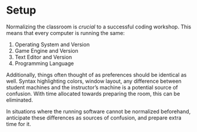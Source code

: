 # Setup
Normalizing the classroom is *crucial* to a successful coding workshop. This means that every computer is running the same:

1. Operating System and Version
2. Game Engine and Version
3. Text Editor and Version
4. Programming Language

Additionally, things often thought of as preferences should be identical as well. Syntax highlighting colors, window layout, any difference between student machines and the instructor’s machine is a potential source of confusion. With time allocated towards preparing the room, this can be eliminated.

In situations where the running software cannot be normalized beforehand, anticipate these differences as sources of confusion, and prepare extra time for it.